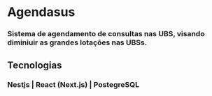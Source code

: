 # Agendasus
### Sistema de agendamento de consultas nas UBS, visando diminiuir as grandes lotações nas UBSs.

## Tecnologias
### Nestjs | React (Next.js) | PostegreSQL 
